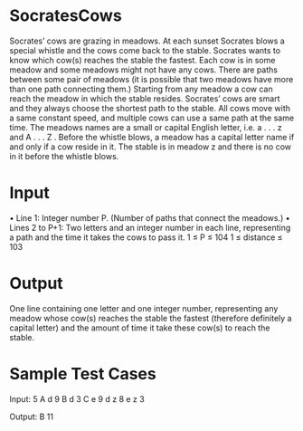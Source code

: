# SocratesCows
Socrates’ cows are grazing in meadows. At each sunset Socrates blows a special whistle and the cows come back to the stable. Socrates wants to know which cow(s) reaches the stable the fastest. Each cow is in some meadow and some meadows might not have any cows. There are paths between
some pair of meadows (it is possible that two meadows have more than one path connecting them.) Starting from any meadow a cow can reach the meadow in which the stable resides. Socrates’ cows are smart and they always choose the shortest path to the stable. All cows move with a same constant speed, and multiple cows can use a same path at the same time. The meadows names are a small or capital English letter, i.e. a . . . z and A . . . Z . Before the whistle blows, a meadow has a capital letter name if and only if a cow reside in it. The stable is in meadow z and there is no cow in it before the whistle blows.

# Input
• Line 1: Integer number P. (Number of paths that connect the meadows.)
• Lines 2 to P+1: Two letters and an integer number in each line, representing a path and the time it takes
the cows to pass it.
1 ≤ P ≤ 104 1 ≤ distance ≤ 103

# Output
One line containing one letter and one integer number, representing any meadow whose cow(s) reaches the
stable the fastest (therefore definitely a capital letter) and the amount of time it take these cow(s) to reach the
stable.

# Sample Test Cases
Input:
5
A d 9
B d 3
C e 9
d z 8
e z 3

Output:
B 11
